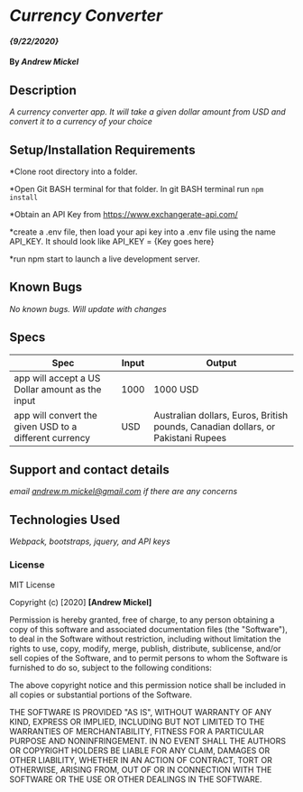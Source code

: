 # _Currency Converter_

#### _{9/22/2020}_

#### By _**Andrew Mickel**_

## Description

_A currency converter app. It will take a given dollar amount from USD and convert it to a currency of your choice_

## Setup/Installation Requirements

*Clone root directory into a folder.

*Open Git BASH terminal for that folder. In git BASH terminal run `npm install`

*Obtain an API Key from https://www.exchangerate-api.com/

*create a .env file, then load your api key into a .env file using the name API_KEY. It should look like API_KEY = {Key goes here}

*run npm start to launch a live development server.

## Known Bugs

_No known bugs. Will update with changes_

## Specs
|Spec|Input|Output|
|----|------|------|
|app will accept a US Dollar amount as the input|1000|1000 USD|
|app will convert the given USD to a different currency|USD|Australian dollars, Euros, British pounds, Canadian dollars, or Pakistani Rupees|

## Support and contact details

_email andrew.m.mickel@gmail.com if there are any concerns_

## Technologies Used

_Webpack, bootstraps, jquery, and API keys_

### License

MIT License

Copyright (c) [2020] **[Andrew Mickel]**

Permission is hereby granted, free of charge, to any person obtaining a copy
of this software and associated documentation files (the "Software"), to deal
in the Software without restriction, including without limitation the rights
to use, copy, modify, merge, publish, distribute, sublicense, and/or sell
copies of the Software, and to permit persons to whom the Software is
furnished to do so, subject to the following conditions:

The above copyright notice and this permission notice shall be included in all
copies or substantial portions of the Software.

THE SOFTWARE IS PROVIDED "AS IS", WITHOUT WARRANTY OF ANY KIND, EXPRESS OR
IMPLIED, INCLUDING BUT NOT LIMITED TO THE WARRANTIES OF MERCHANTABILITY,
FITNESS FOR A PARTICULAR PURPOSE AND NONINFRINGEMENT. IN NO EVENT SHALL THE
AUTHORS OR COPYRIGHT HOLDERS BE LIABLE FOR ANY CLAIM, DAMAGES OR OTHER
LIABILITY, WHETHER IN AN ACTION OF CONTRACT, TORT OR OTHERWISE, ARISING FROM,
OUT OF OR IN CONNECTION WITH THE SOFTWARE OR THE USE OR OTHER DEALINGS IN THE
SOFTWARE.